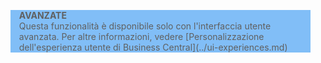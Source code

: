 <blockquote STYLE="background: #81BEF7;border-left:None"><b>AVANZATE</b><br />Questa funzionalità è disponibile solo con l'interfaccia utente avanzata. Per altre informazioni, vedere [Personalizzazione dell'esperienza utente di Business Central](../ui-experiences.md) </blockquote>
